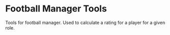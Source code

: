 # Football Manager Tools

Tools for football manager. Used to calculate a rating for a player for a given role.
